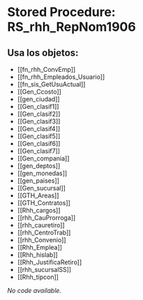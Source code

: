 # Stored Procedure: RS_rhh_RepNom1906

## Usa los objetos:
- [[fn_rhh_ConvEmp]]
- [[fn_rhh_Empleados_Usuario]]
- [[fn_sis_GetUsuActual]]
- [[Gen_Ccosto]]
- [[gen_ciudad]]
- [[Gen_clasif1]]
- [[Gen_clasif2]]
- [[Gen_clasif3]]
- [[Gen_clasif4]]
- [[Gen_clasif5]]
- [[Gen_clasif6]]
- [[Gen_clasif7]]
- [[Gen_compania]]
- [[gen_deptos]]
- [[gen_monedas]]
- [[gen_paises]]
- [[Gen_sucursal]]
- [[GTH_Areas]]
- [[GTH_Contratos]]
- [[Rhh_cargos]]
- [[rhh_CauProrroga]]
- [[rhh_cauretiro]]
- [[rhh_CentroTrab]]
- [[rhh_Convenio]]
- [[Rhh_Emplea]]
- [[Rhh_hislab]]
- [[Rhh_JustificaRetiro]]
- [[rhh_sucursalSS]]
- [[Rhh_tipcon]]

*No code available.*
